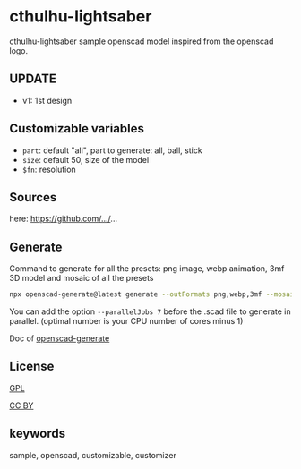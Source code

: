 # cthulhu-lightsaber

cthulhu-lightsaber sample openscad model inspired from the openscad logo.

## UPDATE

- v1: 1st design

## Customizable variables

- `part`: default "all", part to generate: all, ball, stick
- `size`: default 50, size of the model
- `$fn`: resolution

## Sources

here: https://github.com/.../...

## Generate

Command to generate for all the presets: png image, webp animation, 3mf 3D model and mosaic of all the presets

```bash
npx openscad-generate@latest generate --outFormats png,webp,3mf --mosaicFormat 2,2 --configFile cthulhu-lightsaber.yaml ./cthulhu-lightsaber.scad
```

You can add the option `--parallelJobs 7` before the .scad file to generate in parallel. (optimal number is your CPU number of cores minus 1)

Doc of [openscad-generate](https://github.com/yannickbattail/openscad-generate)

## License

[GPL](https://www.gnu.org/licenses/gpl-3.0.html)

[CC BY](https://creativecommons.org/licenses/by/4.0/)

## keywords

sample, openscad, customizable, customizer
